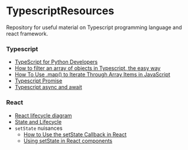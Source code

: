 # TypescriptResources
Repository for useful material on Typescript programming language and react framework.

### Typescript
- [TypeScript for Python Developers](https://medium.com/analytics-vidhya/typescript-for-python-developers-a16e50a5acb2)
- [How to filter an array of objects in Typescript, the easy way](https://plusreturn.com/blog/how-to-filter-an-array-of-objects-in-typescript-the-easy-way/)
- [How To Use .map() to Iterate Through Array Items in JavaScript](https://www.digitalocean.com/community/tutorials/4-uses-of-javascripts-arraymap-you-should-know)
- [Typescript Promise](https://www.freecodecamp.org/news/javascript-promise-tutorial-how-to-resolve-or-reject-promises-in-js/)
- [Typescript async and await](https://www.youtube.com/watch?v=V_Kr9OSfDeU)

### React
- [React lifecycle diagram](https://projects.wojtekmaj.pl/react-lifecycle-methods-diagram/)
- [State and Lifecycle](https://reactjs.org/docs/state-and-lifecycle.html)
- `setState` nuisances
  - [How to Use the setState Callback in React](https://upmostly.com/tutorials/how-to-use-the-setstate-callback-in-react)
  - [Using setState in React components](https://blog.logrocket.com/using-setstate-react-components/#:~:text=calling%20setState()-,render(),directly%20interact%20with%20the%20browser.)
